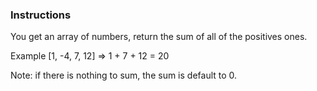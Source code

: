 ### Instructions
You get an array of numbers, return the sum of all of the positives ones.

Example [1, -4, 7, 12] => 1 + 7 + 12 = 20

Note: if there is nothing to sum, the sum is default to 0.
